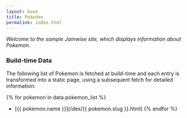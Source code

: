 ```yaml
---
layout: base
title: Pokedex
permalink: index.html
---
```

*Welcome to the sample Jamwise site, which displays information about Pokemon.*

### Build-time Data

The following list of Pokemon is fetched at build-time and each entry is transformed into a static page, using a subsequent fetch for detailed information:

{% for pokemon in data.pokemon_list %}
- [{{ pokemon.name }}](/dex/{{ pokemon.slug }}.html)
{% endfor %}
